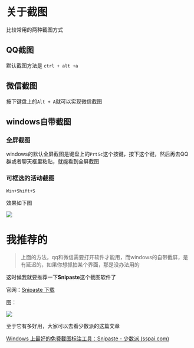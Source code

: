 # 关于截图

比较常用的两种截图方式

## QQ截图

默认截图方法是 `ctrl + alt +a`



## 微信截图

按下键盘上的`Alt + A`就可以实现微信截图



## windows自带截图



### 全屏截图

windows的默认全屏截图是键盘上的`PrtSc`这个按键，按下这个键，然后再去QQ群或者聊天框里粘贴，就能看到全屏截图

### 可框选的活动截图

`Win+Shift+S`

效果如下图



![](https://blog.meowrain.cn/api/i/2023/03/29/12p6gtm-3.webp)





# 我推荐的

>  上面的方法，qq和微信需要打开软件才能用，而windows的自带截屏，是有延迟的，如果你想抓拍某个界面，那是没办法用的
>
> 

这时候我就要推荐一下**Snipaste**这个截图软件了

官网：[Snipaste 下载](https://zh.snipaste.com/download.html)

图：

![](https://blog.meowrain.cn/api/i/2023/03/29/12par0u-3.webp)



至于它有多好用，大家可以去看少数派的这篇文章

[Windows 上最好的免费截图标注工具：Snipaste - 少数派 (sspai.com)](https://sspai.com/post/34962)



